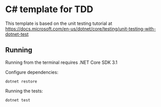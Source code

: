 # C# template for TDD

This template is based on the unit testing tutorial at 
https://docs.microsoft.com/en-us/dotnet/core/testing/unit-testing-with-dotnet-test

## Running

Running from the terminal requires .NET Core SDK 3.1

Configure dependencies:

    dotnet restore

Running the tests:

    dotnet test
